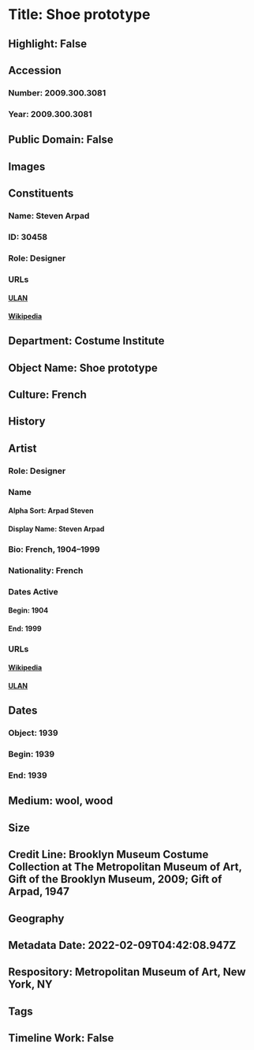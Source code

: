 # Title: Shoe prototype
## Highlight: False
## Accession
### Number: 2009.300.3081
### Year: 2009.300.3081
## Public Domain: False
## Images
## Constituents
### Name: Steven Arpad
### ID: 30458
### Role: Designer
### URLs
#### [ULAN](http://vocab.getty.edu/page/ulan/500524748)
#### [Wikipedia](https://www.wikidata.org/wiki/Q67175869)
## Department: Costume Institute
## Object Name: Shoe prototype
## Culture: French
## History
## Artist
### Role: Designer
### Name
#### Alpha Sort: Arpad Steven
#### Display Name: Steven Arpad
### Bio: French, 1904–1999
### Nationality: French
### Dates Active
#### Begin: 1904
#### End: 1999
### URLs
#### [Wikipedia](https://www.wikidata.org/wiki/Q67175869)
#### [ULAN](http://vocab.getty.edu/page/ulan/500524748)
## Dates
### Object: 1939
### Begin: 1939
### End: 1939
## Medium: wool, wood
## Size
## Credit Line: Brooklyn Museum Costume Collection at The Metropolitan Museum of Art, Gift of the Brooklyn Museum, 2009; Gift of Arpad, 1947
## Geography
## Metadata Date: 2022-02-09T04:42:08.947Z
## Respository: Metropolitan Museum of Art, New York, NY
## Tags
## Timeline Work: False